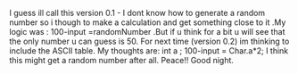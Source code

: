 I guess ill call this version 0.1 - I dont know how to generate a random number so i though to make a calculation and get something close to it .My logic was : 100-input =randomNumber .But if u think for a bit u will see that the only number u can guess is 50.
For next time (version 0.2) im thinking to include the 	ASCII table. My thoughts are: int a ; 100-input = Char.a*2; I think this might get a random number after all.
Peace!! Good night.
